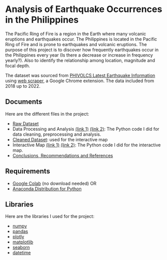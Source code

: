 # Analysis of Earthquake Occurrences in the Philippines

The Pacific Ring of Fire is a region in the Earth where many volcanic eruptions and earthquakes occur. The Philippines is located in the Pacific Ring of Fire and is prone to earthquakes and volcanic eruptions. The purpose of this project is to discover how frequently earthquakes occur in the Philippines every year (Is there a decrease or increase in frequency yearly?). Also to identify the relationship among location, magnitude and focal depth.

The dataset was sourced from [PHIVOLCS Latest Earthquake Information](https://earthquake.phivolcs.dost.gov.ph/) using [web scraper](https://webscraper.io/), a Google Chrome extension. The data included from 2018 up to 2022.

## Documents

Here are the different files in the project:

* [Raw Dataset](https://github.com/ecleodominique/philippine_earthquake_analysis/blob/main/Raw_earthquake.csv) 
* Data Processing and Analysis [(link 1)](https://github.com/ecleodominique/philippine_earthquake_analysis/blob/main/Earthquake_initial.ipynb) [(link 2)](https://colab.research.google.com/drive/1vadLvia68N7SXFOVm802tG613zNsL9g6?usp=sharing): The Python code I did for data cleaning, preprocessing and analysis.
* [Cleaned Dataset](https://github.com/ecleodominique/philippine_earthquake_analysis/blob/main/earthquake_18-22_clean.csv): used for the interactive map
* Interactive Map [(link 1)](https://github.com/ecleodominique/philippine_earthquake_analysis/blob/main/Earthquake_Map.ipynb) [(link 2)](https://colab.research.google.com/drive/1OITFpeKvb36OrY_YUB5uZ09VUHWgnYAm?usp=drive_link): The Python code I did for the interactive map.
* [Conclusions, Recommendations and References](https://github.com/ecleodominique/philippine_earthquake_analysis/blob/main/conclusion_recommendation_references.md)

## Requirements

* [Google Colab](https://research.google.com/colaboratory/) (no download needed)
OR
* [Anaconda Distribution for Python](https://www.anaconda.com/download)

## Libraries

Here are the libraries I used for the project:

* [numpy](https://numpy.org/)
* [pandas](https://pandas.pydata.org/)
* [plotly](https://plotly.com/python/)
* [matplotlib](https://matplotlib.org/)
* [seaborn](https://seaborn.pydata.org/)
* [datetime](https://docs.python.org/3/library/datetime.html)
